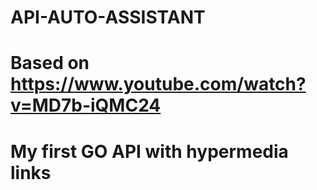 # API-AUTO-ASSISTANT

# Based on https://www.youtube.com/watch?v=MD7b-iQMC24

# My first GO API with hypermedia links
